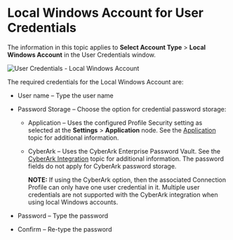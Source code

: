 # Local Windows Account for User Credentials

The information in this topic applies to **Select Account Type** > **Local Windows Account** in the
User Credentials window.

![User Credentials - Local Windows Account](/img/versioned_docs/enterpriseauditor_11.6/enterpriseauditor/admin/settings/connection/profile/localwindowsaccount.webp)

The required credentials for the Local Windows Account are:

- User name – Type the user name
- Password Storage – Choose the option for credential password storage:

    - Application – Uses the configured Profile Security setting as selected at the **Settings** >
      **Application** node. See the
      [Application](/docs/accessanalyzer/11.6/enterpriseauditor/admin/settings/application/overview.md)
      topic for additional information.
    - CyberArk – Uses the CyberArk Enterprise Password Vault. See the
      [CyberArk Integration](/docs/accessanalyzer/11.6/enterpriseauditor/admin/settings/connection/cyberarkintegration.md)
      topic for additional information. The password fields do not apply for CyberArk password
      storage.

        **NOTE:** If using the CyberArk option, then the associated Connection Profile can only have
        one user credential in it. Multiple user credentials are not supported with the CyberArk
        integration when using local Windows accounts.

- Password – Type the password
- Confirm – Re-type the password
